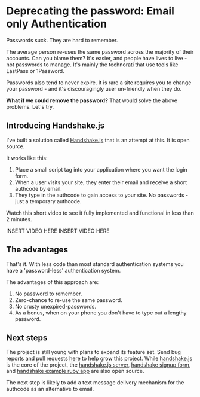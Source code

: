 # Deprecating the password: Email only Authentication

Passwords suck. They are hard to remember.

The average person re-uses the same password across the majority of their accounts. Can you blame them? It's easier, and people have lives to live - not passwords to manage. It's mainly the technorati that use tools like LastPass or 1Password.

Passwords also tend to never expire. It is rare a site requires you to change your password - and it's discouragingly user un-friendly when they do.

**What if we could remove the password?** That would solve the above problems. Let's try.

## Introducing Handshake.js

I've built a solution called [Handshake.js](https://github.com/scottmotte/handshake-js) that is an attempt at this. It is open source.

It works like this:

1. Place a small script tag into your application where you want the login form. 
2. When a user visits your site, they enter their email and receive a short authcode by email.
3. They type in the authcode to gain access to your site. No passwords - just a temporary authcode.

Watch this short video to see it fully implemented and functional in less than 2 minutes.

INSERT VIDEO HERE INSERT VIDEO HERE

## The advantages

That's it. With less code than most standard authentication systems you have a 'password-less' authentication system. 

The advantages of this approach are:

1. No password to remember.
2. Zero-chance to re-use the same password.
3. No crusty unexpired-passwords. 
4. As a bonus, when on your phone you don't have to type out a lengthy password.

## Next steps 

The project is still young with plans to expand its feature set. Send bug reports and pull requests [here](https://github.com/scottmotte/handshake-js/issues) to help grow this project. While [handshake.js](https://github.com/scottmotte/handshake-js) is the core of the project, the [handshake.js server](https://github.com/scottmotte/handshake), [handshake signup form](https://github.com/scottmotte/handshake-signup), and [handshake example ruby app](https://github.com/scottmotte/handshake-example-ruby) are also open source. 

The next step is likely to add a text message delivery mechanism for the authcode as an alternative to email.


